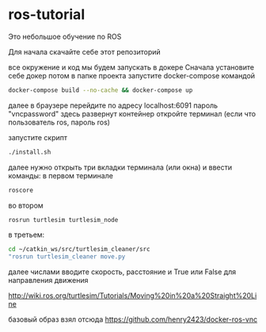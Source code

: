 # ros-tutorial

Это небольшое обучение по ROS

Для начала скачайте себе этот репозиторий

все окружение и код мы будем запускать в докере
Сначала установите себе докер
потом в папке проекта запустите docker-compose командой

```bash
docker-compose build --no-cache && docker-compose up
```


далее в браузере перейдите по адресу localhost:6091
пароль "vncpassword"
здесь развернут контейнер
откройте терминал
(если что пользователь ros, пароль ros)

запустите скрипт 
```bash
./install.sh
```

далее нужно открыть три вкладки терминала (или окна) и ввести команды:
в первом терминале
```bash
roscore
```
во втором
```bash
rosrun turtlesim turtlesim_node
```
в третьем:
```bash
cd ~/catkin_ws/src/turtlesim_cleaner/src
"rosrun turtlesim_cleaner move.py
```

далее числами вводите скорость, расстояние и True или False для направления движения

http://wiki.ros.org/turtlesim/Tutorials/Moving%20in%20a%20Straight%20Line

базовый образ взял отсюда
https://github.com/henry2423/docker-ros-vnc
